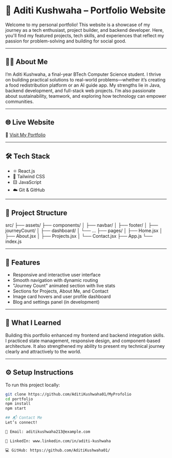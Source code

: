 # 🌟 Aditi Kushwaha – Portfolio Website

Welcome to my personal portfolio! This website is a showcase of my journey as a tech enthusiast, project builder, and backend developer. Here, you'll find my featured projects, tech skills, and experiences that reflect my passion for problem-solving and building for social good.

---

## 👩‍💻 About Me

I’m Aditi Kushwaha, a final-year BTech Computer Science student. I thrive on building practical solutions to real-world problems—whether it’s creating a food redistribution platform or an AI guide app. My strengths lie in Java, backend development, and full-stack web projects. I’m also passionate about sustainability, teamwork, and exploring how technology can empower communities.

---

## 🌐 Live Website

🔗 [Visit My Portfolio](https://monumental-faun-506ec2.netlify.app/)

---

## 🛠️ Tech Stack

- ⚛️ React.js  
- 💨 Tailwind CSS  
- 🟨 JavaScript    
- ☁️ Git & GitHub  

---

## 📁 Project Structure
src/
├── assets/
├── components/
│ ├── navbar/
│ ├── footer/
│ ├── journeyCount/
│ ├── dashboard/
│ └── ...
├── pages/
│ ├── Home.jsx
│ ├── About.jsx
│ ├── Projects.jsx
│ └── Contact.jsx
├── App.js
└── index.js


---

## 🚀 Features

- Responsive and interactive user interface  
- Smooth navigation with dynamic routing  
- "Journey Count" animated section with live stats  
- Sections for Projects, About Me, and Contact  
- Image card hovers and user profile dashboard  
- Blog and settings panel (in development)

---

## 🧠 What I Learned

Building this portfolio enhanced my frontend and backend integration skills. I practiced state management, responsive design, and component-based architecture. It also strengthened my ability to present my technical journey clearly and attractively to the world.

---

## ⚙️ Setup Instructions

To run this project locally:

```bash
git clone https://github.com/AditiKushwaha01/MyProfolio
cd portfolio
npm install
npm start

## 📬 Contact Me
Let’s connect!

📧 Email: aditikushwaha213@example.com

💼 LinkedIn: www.linkedin.com/in/aditi-kushwaha

💻 GitHub: https://github.com/AditiKushwaha01/

